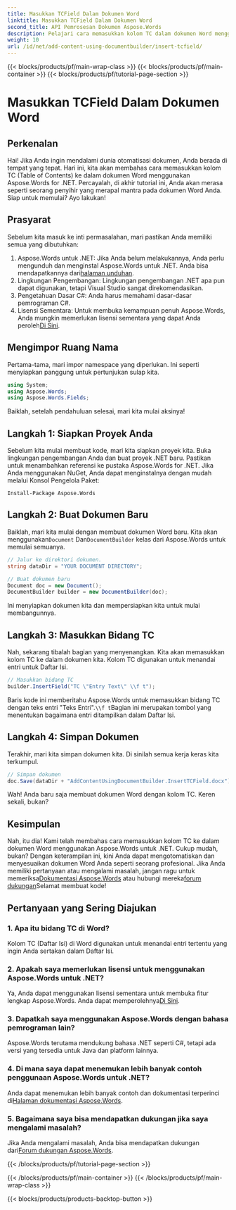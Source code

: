 ```yaml
---
title: Masukkan TCField Dalam Dokumen Word
linktitle: Masukkan TCField Dalam Dokumen Word
second_title: API Pemrosesan Dokumen Aspose.Words
description: Pelajari cara memasukkan kolom TC dalam dokumen Word menggunakan Aspose.Words untuk .NET. Ikuti panduan langkah demi langkah kami untuk otomatisasi dokumen yang lancar.
weight: 10
url: /id/net/add-content-using-documentbuilder/insert-tcfield/
---
```


{{< blocks/products/pf/main-wrap-class >}}
{{< blocks/products/pf/main-container >}}
{{< blocks/products/pf/tutorial-page-section >}}

# Masukkan TCField Dalam Dokumen Word

## Perkenalan

Hai! Jika Anda ingin mendalami dunia otomatisasi dokumen, Anda berada di tempat yang tepat. Hari ini, kita akan membahas cara memasukkan kolom TC (Table of Contents) ke dalam dokumen Word menggunakan Aspose.Words for .NET. Percayalah, di akhir tutorial ini, Anda akan merasa seperti seorang penyihir yang merapal mantra pada dokumen Word Anda. Siap untuk memulai? Ayo lakukan!

## Prasyarat

Sebelum kita masuk ke inti permasalahan, mari pastikan Anda memiliki semua yang dibutuhkan:

1.  Aspose.Words untuk .NET: Jika Anda belum melakukannya, Anda perlu mengunduh dan menginstal Aspose.Words untuk .NET. Anda bisa mendapatkannya dari[halaman unduhan](https://releases.aspose.com/words/net/).
2. Lingkungan Pengembangan: Lingkungan pengembangan .NET apa pun dapat digunakan, tetapi Visual Studio sangat direkomendasikan.
3. Pengetahuan Dasar C#: Anda harus memahami dasar-dasar pemrograman C#.
4.  Lisensi Sementara: Untuk membuka kemampuan penuh Aspose.Words, Anda mungkin memerlukan lisensi sementara yang dapat Anda peroleh[Di Sini](https://purchase.aspose.com/temporary-license/).

## Mengimpor Ruang Nama

Pertama-tama, mari impor namespace yang diperlukan. Ini seperti menyiapkan panggung untuk pertunjukan sulap kita.

```csharp
using System;
using Aspose.Words;
using Aspose.Words.Fields;
```

Baiklah, setelah pendahuluan selesai, mari kita mulai aksinya!

## Langkah 1: Siapkan Proyek Anda

Sebelum kita mulai membuat kode, mari kita siapkan proyek kita. Buka lingkungan pengembangan Anda dan buat proyek .NET baru. Pastikan untuk menambahkan referensi ke pustaka Aspose.Words for .NET. Jika Anda menggunakan NuGet, Anda dapat menginstalnya dengan mudah melalui Konsol Pengelola Paket:

```shell
Install-Package Aspose.Words
```

## Langkah 2: Buat Dokumen Baru

 Baiklah, mari kita mulai dengan membuat dokumen Word baru. Kita akan menggunakan`Document` Dan`DocumentBuilder` kelas dari Aspose.Words untuk memulai semuanya.

```csharp
// Jalur ke direktori dokumen.
string dataDir = "YOUR DOCUMENT DIRECTORY";

// Buat dokumen baru
Document doc = new Document();
DocumentBuilder builder = new DocumentBuilder(doc);
```

Ini menyiapkan dokumen kita dan mempersiapkan kita untuk mulai membangunnya.

## Langkah 3: Masukkan Bidang TC

Nah, sekarang tibalah bagian yang menyenangkan. Kita akan memasukkan kolom TC ke dalam dokumen kita. Kolom TC digunakan untuk menandai entri untuk Daftar Isi.

```csharp
// Masukkan bidang TC
builder.InsertField("TC \"Entry Text\" \\f t");
```

 Baris kode ini memberitahu Aspose.Words untuk memasukkan bidang TC dengan teks entri "Teks Entri".`\\f t`Bagian ini merupakan tombol yang menentukan bagaimana entri ditampilkan dalam Daftar Isi.

## Langkah 4: Simpan Dokumen

Terakhir, mari kita simpan dokumen kita. Di sinilah semua kerja keras kita terkumpul.

```csharp
// Simpan dokumen
doc.Save(dataDir + "AddContentUsingDocumentBuilder.InsertTCField.docx");
```

Wah! Anda baru saja membuat dokumen Word dengan kolom TC. Keren sekali, bukan?

## Kesimpulan

 Nah, itu dia! Kami telah membahas cara memasukkan kolom TC ke dalam dokumen Word menggunakan Aspose.Words untuk .NET. Cukup mudah, bukan? Dengan keterampilan ini, kini Anda dapat mengotomatiskan dan menyesuaikan dokumen Word Anda seperti seorang profesional. Jika Anda memiliki pertanyaan atau mengalami masalah, jangan ragu untuk memeriksa[Dokumentasi Aspose.Words](https://reference.aspose.com/words/net/) atau hubungi mereka[forum dukungan](https://forum.aspose.com/c/words/8)Selamat membuat kode!

## Pertanyaan yang Sering Diajukan

### 1. Apa itu bidang TC di Word?

Kolom TC (Daftar Isi) di Word digunakan untuk menandai entri tertentu yang ingin Anda sertakan dalam Daftar Isi.

### 2. Apakah saya memerlukan lisensi untuk menggunakan Aspose.Words untuk .NET?

 Ya, Anda dapat menggunakan lisensi sementara untuk membuka fitur lengkap Aspose.Words. Anda dapat memperolehnya[Di Sini](https://purchase.aspose.com/temporary-license/).

### 3. Dapatkah saya menggunakan Aspose.Words dengan bahasa pemrograman lain?

Aspose.Words terutama mendukung bahasa .NET seperti C#, tetapi ada versi yang tersedia untuk Java dan platform lainnya.

### 4. Di mana saya dapat menemukan lebih banyak contoh penggunaan Aspose.Words untuk .NET?

 Anda dapat menemukan lebih banyak contoh dan dokumentasi terperinci di[Halaman dokumentasi Aspose.Words](https://reference.aspose.com/words/net/).

### 5. Bagaimana saya bisa mendapatkan dukungan jika saya mengalami masalah?

 Jika Anda mengalami masalah, Anda bisa mendapatkan dukungan dari[Forum dukungan Aspose.Words](https://forum.aspose.com/c/words/8).

{{< /blocks/products/pf/tutorial-page-section >}}

{{< /blocks/products/pf/main-container >}}
{{< /blocks/products/pf/main-wrap-class >}}

{{< blocks/products/products-backtop-button >}}
